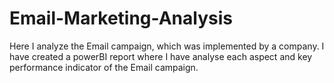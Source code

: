 # Email-Marketing-Analysis
Here I analyze the Email campaign, which was implemented by a company. I have created a powerBI report where I have analyse each aspect and key performance indicator of the Email campaign.
